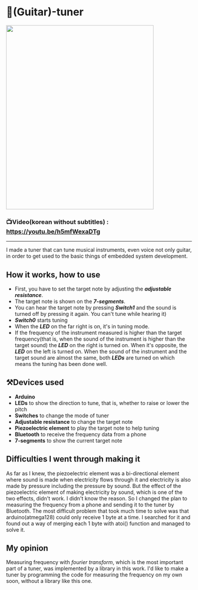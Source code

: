 # 🎹(Guitar)-tuner

<img src="https://user-images.githubusercontent.com/67142421/148652185-68497dea-50c6-4090-aba9-56ea0dacf683.jpg" width="400" height="500">

### 📺Video(korean without subtitles) : https://youtu.be/h5mfWexaDTg
---
I made a tuner that can tune musical instruments, even voice not only guitar, in order to get used to the basic things of embedded system development.

## How it works, how to use
* First, you have to set the target note by adjusting the ***adjustable resistance***.
* The target note is shown on the ***7-segments***.
* You can hear the target note by pressing ***Switch1*** and the sound is turned off by pressing it again. You can't tune while hearing it)
* ***Switch0*** starts tuning
* When the ***LED*** on the far right is on, it's in tuning mode.
* If the frequency of the instrument measured is higher than the target frequency(that is, when the sound of the instrument is higher than the target sound) the ***LED*** on the right is turned on. When it's opposite, the ***LED*** on the left is turned on. When the sound of the instrument and the target sound are almost the same, both ***LEDs*** are turned on which means the tuning has been done well.

## ⚒️Devices used
* **Arduino**
* **LEDs** to show the direction to tune, that is, whether to raise or lower the pitch
* **Switches** to change the mode of tuner
* **Adjustable resistance** to change the target note
* **Piezoelectric element** to play the target note to help tuning
* **Bluetooth** to receive the frequency data from a phone
* **7-segments** to show the current target note

## Difficulties I went through making it
As far as I knew, the piezoelectric element was a bi-directional element where sound is made when electricity flows through it and electricity is also made by pressure including the pressure by sound. But the effect of the piezoelectric element of making electricity by sound, which is one of the two effects, didn't work. I didn't know the reason. So I changed the plan to measuring the frequency from a phone and sending it to the tuner by Bluetooth.
The most difficult problem that took much time to solve was that arduino(atmega128) could only receive 1 byte at a time. I searched for it and found out a way of merging each 1 byte with atoi() function and managed to solve it.

## My opinion
Measuring frequency with *fourier transform*, which is the most important part of a tuner, was implemented by a library in this work.
I'd like to make a tuner by programming the code for measuring the frequency on my own soon, without a library like this one.

